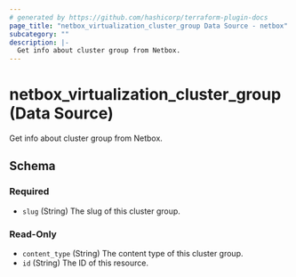 ```yaml
---
# generated by https://github.com/hashicorp/terraform-plugin-docs
page_title: "netbox_virtualization_cluster_group Data Source - netbox"
subcategory: ""
description: |-
  Get info about cluster group from Netbox.
---
```


# netbox_virtualization_cluster_group (Data Source)

Get info about cluster group from Netbox.



<!-- schema generated by tfplugindocs -->
## Schema

### Required

- `slug` (String) The slug of this cluster group.

### Read-Only

- `content_type` (String) The content type of this cluster group.
- `id` (String) The ID of this resource.
